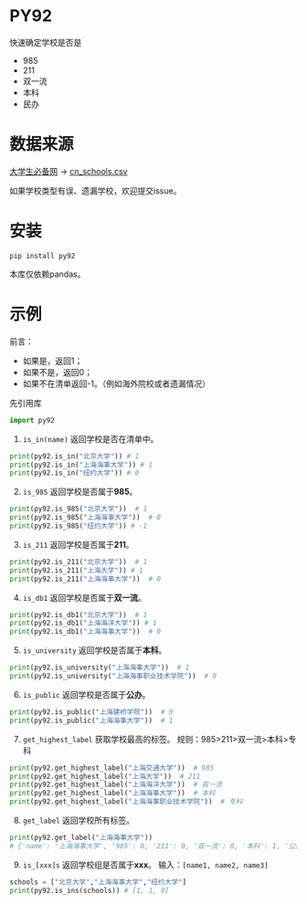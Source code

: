 # PY92
快速确定学校是否是
* 985
* 211
* 双一流
* 本科
* 民办

# 数据来源
[大学生必备网](https://www.dxsbb.com/news/list_88.html) -> [cn_schools.csv](./data/cn_schools.csv)

如果学校类型有误、遗漏学校，欢迎提交issue。

# 安装

```shell
pip install py92
```
本库仅依赖pandas。

# 示例
前言：
* 如果是，返回1；
* 如果不是，返回0；
* 如果不在清单返回-1。（例如海外院校或者遗漏情况）

先引用库
```python
import py92
```
1. `is_in(name)`
返回学校是否在清单中。
```python
print(py92.is_in("北京大学")) # 1
print(py92.is_in("上海海事大学")) # 1
print(py92.is_in("纽约大学")) # 0
```

2. `is_985`
返回学校是否属于**985**。
```python
print(py92.is_985("北京大学"))  # 1
print(py92.is_985("上海海事大学"))  # 0
print(py92.is_985("纽约大学")) # -1
```

3. `is_211`
返回学校是否属于**211**。

```python
print(py92.is_211("北京大学"))  # 1
print(py92.is_211("上海大学")) # 1
print(py92.is_211("上海海事大学"))  # 0
```

4. `is_db1`
返回学校是否属于**双一流**。

```python
print(py92.is_db1("北京大学"))  # 1
print(py92.is_db1("上海海洋大学")) # 1
print(py92.is_db1("上海海事大学"))  # 0
```

5. `is_university`
返回学校是否属于**本科**。

```python
print(py92.is_university("上海海事大学"))  # 1
print(py92.is_university("上海海事职业技术学院"))  # 0
```


6. `is_public`
返回学校是否属于**公办**。

```python
print(py92.is_public("上海建桥学院"))  # 0
print(py92.is_public("上海海事大学"))  # 1
```

7. `get_highest_label`
获取学校最高的标签。
规则：985>211>双一流>本科>专科

```python
print(py92.get_highest_label("上海交通大学"))  # 985
print(py92.get_highest_label("上海大学"))  # 211
print(py92.get_highest_label("上海海洋大学"))  # 双一流
print(py92.get_highest_label("上海海事大学"))  # 本科
print(py92.get_highest_label("上海海事职业技术学院"))  # 专科
```

8. `get_label`
返回学校所有标签。

```python
print(py92.get_label("上海海事大学"))
# {'name': '上海海事大学', '985': 0, '211': 0, '双一流': 0, '本科': 1, '公办': 1}
```

9. `is_[xxx]s`
返回学校组是否属于**xxx**。
输入：`[name1, name2, name3]`
```python
schools = ["北京大学","上海海事大学","纽约大学"]
print(py92.is_ins(schools)) # [1, 1, 0]
```